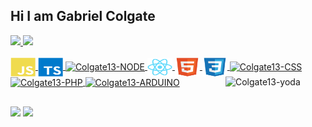## Hi I am Gabriel Colgate
 <div>
  <a href="https://github.com/Colgate13">
  <img height="180" width="" src="https://github-readme-stats.vercel.app/api?username=Colgate13&show_icons=true&theme=dracula&include_all_commits=true&count_private=truenada2"/>
  <img height="180" width="" src="https://github-readme-stats.vercel.app/api/top-langs/?username=Colgate13&layout=compact&langs_count=7&theme=dracula&nada&nada2"/>
</div>
<div style="display: inline_block"><br>
  <img align="center" alt="Colgate13-Js" height="30" width="40" src="https://raw.githubusercontent.com/devicons/devicon/master/icons/javascript/javascript-plain.svg">
  <img align="center" alt="Colgate13-Ts" height="30" width="40" src="https://raw.githubusercontent.com/devicons/devicon/master/icons/typescript/typescript-plain.svg">
  <img align="center" alt="Colgate13-NODE" height="50" width="50" src="https://cdn4.iconfinder.com/data/icons/logos-3/456/nodejs-new-pantone-black-512.png">
  <img align="center" alt="Colgate13-React" height="30" width="40" src="https://raw.githubusercontent.com/devicons/devicon/master/icons/react/react-original.svg">
  <img align="center" alt="Colgate13-HTML" height="30" width="40" src="https://raw.githubusercontent.com/devicons/devicon/master/icons/html5/html5-original.svg">
  <img align="center" alt="Colgate13-CSS" height="30" width="40" src="https://raw.githubusercontent.com/devicons/devicon/master/icons/css3/css3-original.svg">
  <img align="center" alt="Colgate13-CSS" height="40" width="40" src="https://img.icons8.com/color/48/000000/c-programming.png">
  <img align="center" alt="Colgate13-PHP" height="50" width="50" src="https://www.php.net/images/logos/new-php-logo.svg">
  <img align="center" alt="Colgate13-ARDUINO" height="40" width="40" src="https://www.freeiconspng.com/uploads/arduino-icon-2.png">
  <img align="right" alt="Colgate13-yoda" height="160em" width="160em" src="https://media.giphy.com/media/o0vwzuFwCGAFO/giphy.gif">
</div>
  
  ##
 
<div> 
  <a href = "mailto:gabreilbarros13@gmail.com"><img src="https://img.shields.io/badge/-Gmail-%23333?style=for-the-badge&logo=gmail&logoColor=white" target="_blank"></a>
  <a href="https://www.linkedin.com/in/gabriel-colgate/" target="_blank"><img src="https://img.shields.io/badge/-LinkedIn-%230077B5?style=for-the-badge&logo=linkedin&logoColor=white" target="_blank"></a>  
</div>
